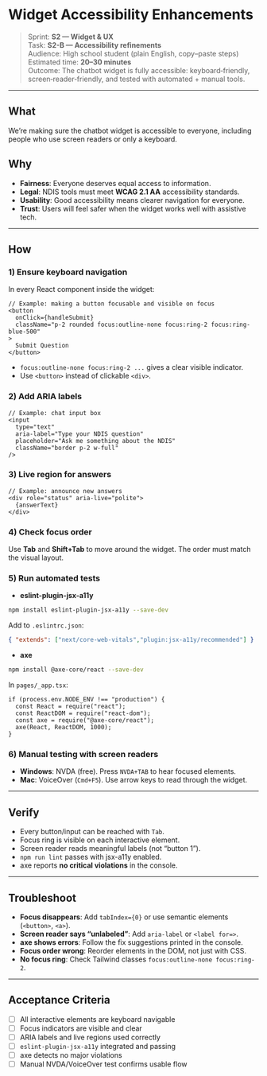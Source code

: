 # Widget Accessibility Enhancements
> Sprint: **S2 — Widget & UX**  
> Task: **S2-B — Accessibility refinements**  
> Audience: High school student (plain English, copy–paste steps)  
> Estimated time: **20–30 minutes**  
> Outcome: The chatbot widget is fully accessible: keyboard‑friendly, screen‑reader‑friendly, and tested with automated + manual tools.

---

## What
We’re making sure the chatbot widget is accessible to everyone, including people who use screen readers or only a keyboard.

## Why
- **Fairness**: Everyone deserves equal access to information.  
- **Legal**: NDIS tools must meet **WCAG 2.1 AA** accessibility standards.  
- **Usability**: Good accessibility means clearer navigation for everyone.  
- **Trust**: Users will feel safer when the widget works well with assistive tech.

---

## How

### 1) Ensure keyboard navigation
In every React component inside the widget:
```tsx
// Example: making a button focusable and visible on focus
<button
  onClick={handleSubmit}
  className="p-2 rounded focus:outline-none focus:ring-2 focus:ring-blue-500"
>
  Submit Question
</button>
```
- `focus:outline-none focus:ring-2 ...` gives a clear visible indicator.  
- Use `<button>` instead of clickable `<div>`.

### 2) Add ARIA labels
```tsx
// Example: chat input box
<input
  type="text"
  aria-label="Type your NDIS question"
  placeholder="Ask me something about the NDIS"
  className="border p-2 w-full"
/>
```

### 3) Live region for answers
```tsx
// Example: announce new answers
<div role="status" aria-live="polite">
  {answerText}
</div>
```

### 4) Check focus order
Use **Tab** and **Shift+Tab** to move around the widget. The order must match the visual layout.

### 5) Run automated tests
- **eslint-plugin-jsx-a11y**
```bash
npm install eslint-plugin-jsx-a11y --save-dev
```
Add to `.eslintrc.json`:
```json
{ "extends": ["next/core-web-vitals","plugin:jsx-a11y/recommended"] }
```
- **axe**
```bash
npm install @axe-core/react --save-dev
```
In `pages/_app.tsx`:
```tsx
if (process.env.NODE_ENV !== "production") {
  const React = require("react");
  const ReactDOM = require("react-dom");
  const axe = require("@axe-core/react");
  axe(React, ReactDOM, 1000);
}
```

### 6) Manual testing with screen readers
- **Windows**: NVDA (free). Press `NVDA+TAB` to hear focused elements.  
- **Mac**: VoiceOver (`Cmd+F5`). Use arrow keys to read through the widget.

---

## Verify
- Every button/input can be reached with `Tab`.  
- Focus ring is visible on each interactive element.  
- Screen reader reads meaningful labels (not “button 1”).  
- `npm run lint` passes with jsx-a11y enabled.  
- axe reports **no critical violations** in the console.

---

## Troubleshoot
- **Focus disappears**: Add `tabIndex={0}` or use semantic elements (`<button>`, `<a>`).  
- **Screen reader says “unlabeled”**: Add `aria-label` or `<label for=>`.  
- **axe shows errors**: Follow the fix suggestions printed in the console.  
- **Focus order wrong**: Reorder elements in the DOM, not just with CSS.  
- **No focus ring**: Check Tailwind classes `focus:outline-none focus:ring-2`.

---

## Acceptance Criteria
- [ ] All interactive elements are keyboard navigable  
- [ ] Focus indicators are visible and clear  
- [ ] ARIA labels and live regions used correctly  
- [ ] `eslint-plugin-jsx-a11y` integrated and passing  
- [ ] axe detects no major violations  
- [ ] Manual NVDA/VoiceOver test confirms usable flow
